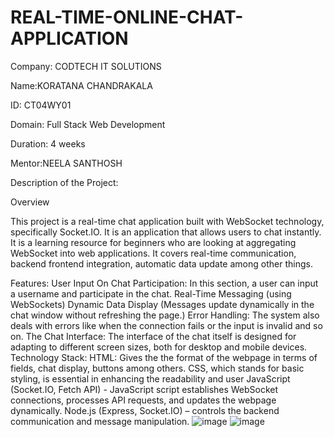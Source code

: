 # REAL-TIME-ONLINE-CHAT-APPLICATION
Company: CODTECH IT SOLUTIONS

Name:KORATANA CHANDRAKALA

ID:  CT04WY01

Domain: Full Stack Web Development

Duration: 4 weeks

Mentor:NEELA SANTHOSH

Description of the Project:

Overview

This project is a real-time chat application built with WebSocket technology, specifically Socket.IO. It is an application that allows users to chat instantly. It is a learning resource for beginners who are looking at aggregating WebSocket into web applications. It covers real-time communication, backend frontend integration, automatic data update among other things.

Features:
User Input On Chat Participation: In this section, a user can input a username and participate in the chat.
Real-Time Messaging (using WebSockets)
Dynamic Data Display (Messages update dynamically in the chat window without refreshing the page.)
Error Handling: The system also deals with errors like when the connection fails or the input is invalid and so on.
The Chat Interface: The interface of the chat itself is designed for adapting to different screen sizes, both for desktop and mobile devices.
Technology Stack:
HTML: Gives the the format of the webpage in terms of fields, chat display, buttons among others.
CSS, which stands for basic styling, is essential in enhancing the readability and user
JavaScript (Socket.IO, Fetch API) - JavaScript script establishes WebSocket connections, processes API requests, and updates the webpage dynamically.
Node.js (Express, Socket.IO) – controls the backend communication and message manipulation.
![image](https://github.com/user-attachments/assets/7007f8aa-025b-482c-8e3f-6ec4e4221e43)
![image](https://github.com/user-attachments/assets/c7786f8f-07d6-4805-85e3-7fcb4314eff8)


